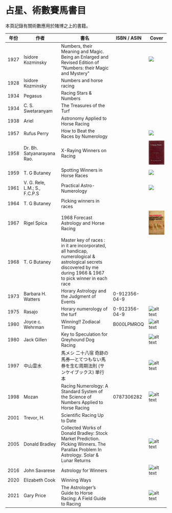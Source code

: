 # 占星、術數賽馬書目

本頁記錄有關術數應用於賭博之上的書籍。

| 年份          | 作者           | 書名                                           | ISBN / ASIN     |   Cover      |
| ------------- | ------------- | --------------------------------------------- | ------------- |------------- |
| 1927     | Isidore Kozminsky         | Numbers, their Meaning and Magic. Being an Enlarged and Revised Edition of "Numbers: their Magic and Mystery"            |   |  <img src="https://pictures.abebooks.com/inventory/30576087798.jpg" width="180" />   |
| 1928     | 	Isidore Kozminsky     | Numbers and horse racing               |               |              |
| 1934     |  Pegasus         | Racing Stars & Numbers       |              |     ||     |
| 1934     | C. S. Swetaranyam         | The Treasures of the Turf       |              |     |
| 1938     | Ariel          | Astronomy Applied to Horse Racing               |               |              |
| 1957     | Rufus Perry    |  How to Beat the Races by Numerology      |              |  <img src="https://images-na.ssl-images-amazon.com/images/I/51EEKyrWFcL._SY291_BO1,204,203,200_QL40_FMwebp_.jpg" width="180" />   |
| 1958     | Dr. Bh. Satyanarayana Rao.      |   X-Raying Winners on Racing      |              |   <img src="/images/x-rayingwinners.jpg" width="180" />  |
| 1959     |  T. G Butaney     |  Spotting Winners in Horse Races     |              |   <img src="https://cdn.shopify.com/s/files/1/2183/7201/products/IMG_9089.jpg" width="180" />   |
| 1961     |  V. G. Rele, L.M.; S., F.C.P.S         | Practical Astro-Numerology          |       |  <img src="https://images-na.ssl-images-amazon.com/images/I/41SxoAGv1+L._SX373_BO1,204,203,200_.jpg" width="180" />   |
| 1964     |  T. G Butaney        | Picking winners in races         |       |     |
| 1967     | Rigel Spica   |  1968 Forecast Astrology and Horse Racing     |              | <img src="/images/RigelSpica1967.jpg" width="180" /> |
| 1968     |  T. G Butaney  |  Master key of races : in it are incorporated, all handicap, numerological & astrological secrets discovered by me during 1966 & 1967 to pick winner in each race    |              |     |
| 1973     | Barbara H. Watters          | Horary Astrology and the Judgment of Events          |   0-912356-04-9   |       |
| 1975     | Rasajo         | Horary numerology of the turf          |   0-912356-04-9   |  ![alt text](http://2.bp.blogspot.com/-VpwvVDIpyqU/UIU0ZmW-7aI/AAAAAAAAABQ/rOW3fB_GGRk/s1600/HORARY+NUMEROLOGY+OF+THE+TURF.jpg)     |
| 1980     | Joyce c. Wehrman     |  Winning!! Zodiacal Timing   |   B000LPMROQ | ![alt text](https://images-na.ssl-images-amazon.com/images/I/51V3tr-nfJL._SY291_BO1,204,203,200_QL40_FMwebp_.jpg)  |
| 1980     | Jack Gillen          | Key to Speculation for Greyhound Dog Racing          |              |  ![alt text](https://images-na.ssl-images-amazon.com/images/I/51HTRyXEpdL._SX325_BO1,204,203,200_.jpg)    |
| 1997    |  中山雲水   |   馬メシ 二十八宿 奇跡の馬券―とてつもない馬券を生む周期法則 (サンケイブックス) 単行本 |  | ![alt text](https://images-na.ssl-images-amazon.com/images/I/51009YiwKoL._SX354_BO1,204,203,200_.jpg)   |
| 1998    | 	Mozan     | Racing Numerology: A Standard System of the Science of Numbers Applied to Horse Racing   | 0787306282        |  ![alt text](https://images-na.ssl-images-amazon.com/images/I/41YAaHZ20hL._SY291_BO1,204,203,200_QL40_FMwebp_.jpg)  |
| 2001    | 	Trevor, H.    | Scientific Racing Up to Date   |       |   |
| 2005    | 	Donald Bradley | Collected Works of Donald Bradley: Stock Market Prediction. Picking Winners. The Parallax Problem In Astrology. Solar & Lunar Returns  |       |    ![alt text](https://images-na.ssl-images-amazon.com/images/I/515sPGgZirL._SX356_BO1,204,203,200_.jpg) |
| 2016    | 	John Savarese     | Astrology for Winners  |        | ![alt text](https://images-na.ssl-images-amazon.com/images/I/41gMid18SuL._SX356_BO1,204,203,200_.jpg)   |
| 2020    | 	Elizabeth Cook   | Winning Ways  |        |   |
| 2021     | Gary Price |  The Astrologer’s Guide to Horse Racing: A Field Guide to Racing  |  | ![alt text](https://images-na.ssl-images-amazon.com/images/I/518uq1vzB9L._SY291_BO1,204,203,200_QL40_FMwebp_.jpg) | 

